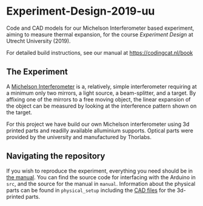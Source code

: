 # Experiment-Design-2019-uu
Code and CAD models for our Michelson Interferometer based experiment, aiming to measure thermal expansion, for the course *Experiment Design* at Utrecht University (2019).

For detailed build instructions, see our manual at https://codingcat.nl/book

## The Experiment
A [Michelson Interferometer](https://en.wikipedia.org/wiki/Michelson_interferometer) is a, relatively, simple interferometer requiring at a minimum only two mirrors, a light source, a beam-splitter, and a target.
By affixing one of the mirrors to a free moving object, the linear expansion of the object can be measured by looking at the interference pattern shown on the target.

For this project we have build our own Michelson interferometer using 3d printed parts and readilly available alluminium supports. Optical parts were provided by the university and manufactured by Thorlabs.

## Navigating the repository

If you wish to reproduce the experiment, everything you need should be in [the manual](https://codingcat.nl/book). You can find the source code for interfacing with the Arduino in `src`, and the source for the manual in `manual`. Information about the physical parts can be found in `physical_setup` including the [CAD files](https://github.com/HayleyDeckers/Experiment-Design-2019-uu/blob/mdBook/physical_setup/CAD_links.md) for the 3d-printed parts.
